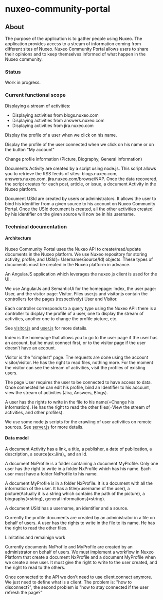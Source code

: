nuxeo-community-portal
======================

<h2>About</h2>

The purpose of the application is to gather people using Nuxeo. The application provides access to a stream of information coming from different sites of Nuxeo. Nuxeo Community Portal allows users to share their opinions and to keep themselves informed of what happen in the Nuxeo community.


<h3>	Status</h3>

Work in progress.


<h3>Current functional scope</h3>


Displaying a stream of activities:
	
- Displaying activities from blogs.nuxeo.com
- Displaying activities from answers.nuxeo.com
- Displaying activities from jira.nuxeo.com

Display the profile of a user when we click on his name.
	
Display the profile of the user connected when we click on his name or on the button "My account"
	
Change profile information (Picture, Biography, General information)


Documents Activity are created by a script using node.js. This script allows you to retrieve the RSS feeds of sites: blogs.nuxeo.com, answers.nuxeo.com, jira.nuxeo.com/browse/NXP. Once the data recovered, the script creates for each 	post, article, or issue, a document Activity in the Nuxeo platform. 

Document USId are created by users or administrators. It allows the user to bind his identifier from a given source to his account on Nuxeo Community Portal. 
Once the USId document is created, all the other activities created by his identifier on the given source will now be in his username.



<h3>Technical documentation </h3>

<h4>Architecture</h4>


Nuxeo Community Portal uses the Nuxeo API to create/read/update documents in the Nuxeo platform. We use Nuxeo repository for storing activity, profile, and USId(= Username/Source/Id) objects. These types of documents must be 		created in the Nuxeo platform in advance.
	
An AngularJS application which leverages the nuxeo.js client is used for the UI.

We use AngularJs and SemanticUi for the homepage: Index, the user page: User, and the visitor page: Visitor. Files user.js and visitor.js contain the controllers for the pages (respectively) User and Visitor.

Each controller corresponds to a query type using the Nuxeo API: there is a controller to display the profile of a user, one to display the stream of activities, another one to change the profile picture, etc.
	
See <a href="https://github.com/gautiergeo/nuxeo-community-portal/blob/master/nuxeo-community-portal-front/src/main/yo/nuxeo-community/js/controllers.js"> visitor.js</a> and <a href="https://github.com/gautiergeo/nuxeo-community-portal/blob/master/nuxeo-community-portal-front/src/main/yo/nuxeo-community/js/user.js"> user.js</a> for more details.

Index is the homepage that allows you to go to the user page if the user has an account, but he must connect first, or to the visitor page if the user doesn't have an account.

Visitor is the "simplest" page. The requests are done using the account visitor/visitor. He has the right to read files, nothing more. For the moment the visitor can see the stream of activities, visit the profiles of existing users.

The page User requires the user to be connected to have access to data. Once connected he can edit his profile, bind an Identifier to his account, view the stream of activities (Jira, Answers, Blogs).

A user has the rights to write in the file to his name(=Change his information). He has the right to read the other files(=View the stream of activities, and other profiles).

We use some node.js scripts for the crawling of user activities on remote sources.
See <a href="https://github.com/gautiergeo/nuxeo-community-portal/blob/master/nuxeo-community-portal-front/src/main/yo/nuxeo-community/ServerCreatingActivities/server.js"> server.js</a> for more details.


<h4>Data model</h4>


A document Activity has a link, a title, a publisher, a date of publication, a description, a source(ex:Jíra),, and an Id.

A document NxProfile is a folder containing a document MyProfile. Only one user has the right to write in a folder NxProfile which has his name. Each user must have a folder NxProfile to his name.

A document MyProfile is in a folder NxProfile. It is a document with all the information of the user. It has a title(=username of the user), a picture(Actually it is a string which contains the path of the picture), a biography(=string), general 		informations(=string).

A document USId has a username, an identifier and a source.

Currently the profile documents are created by an administrator in a file on behalf of users.
A user has the rights to write in the file to its name. He has the right to read the other files.


Limitatins and remainign work

Currently documents NxProfile and MyProfile are created by an administrator on behalf of users. We must implement a workflow in Nuxeo Platform that create a document NxProfile and a document MyProfile when we create a new user. It 	must give the right to write to the user created, and the right to read to the others.

Once connected to the API we don't need to use client.connect anymore. We just need to define what is a client. The problem is: "how to disconnect?", the second problem is "how to stay connected if the user refresh the page?"




